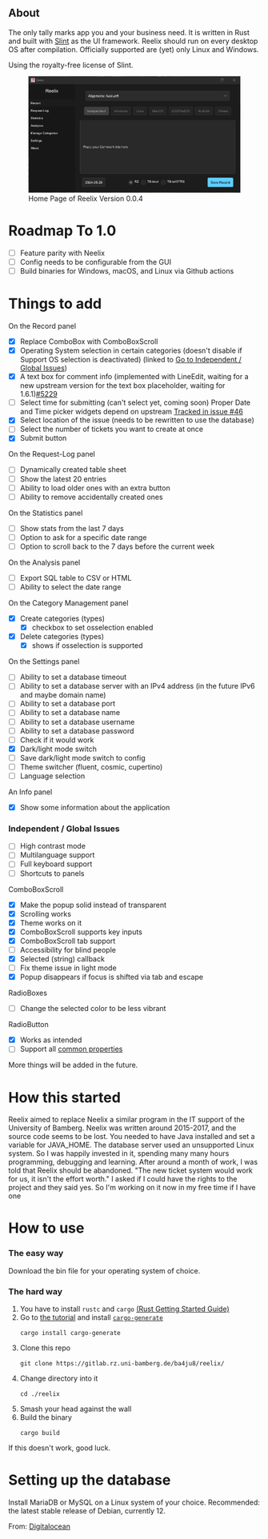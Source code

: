 ## About
The only tally marks app you and your business need. It is written in Rust and built with [Slint](https://slint.dev/) as the UI framework. Reelix should run on every desktop OS after compilation. Officially supported are (yet) only Linux and Windows.

Using the royalty-free license of Slint.

<figure>
    <img src="./preview_of_Reelix_0.0.4.png"
         alt="A Preview Image of Reelix Version 0.0.4">
    <figcaption>Home Page of Reelix Version 0.0.4</figcaption>
</figure>

# Roadmap To 1.0
- [ ] Feature parity with Neelix
- [ ] Config needs to be configurable from the GUI
- [ ] Build binaries for Windows, macOS, and Linux via Github actions

# Things to add

On the Record panel
- [x] Replace ComboBox with ComboBoxScroll
- [x] Operating System selection in certain categories (doesn't disable if Support OS selection is deactivated) (linked to [Go to Independent / Global Issues](#independent--global-issues))
- [x] A text box for comment info (implemented with LineEdit, waiting for a new upstream version for the text box placeholder, waiting for 1.6.1)[#5229](https://github.com/slint-ui/slint/discussions/5229)
- [ ] Select time for submitting (can't select yet, coming soon) Proper Date and Time picker widgets depend on upstream [Tracked in issue #46](https://github.com/slint-ui/slint/issues/46)
- [x] Select location of the issue (needs to be rewritten to use the database)
- [ ] Select the number of tickets you want to create at once
- [x] Submit button

On the Request-Log panel
- [ ] Dynamically created table sheet
- [ ] Show the latest 20 entries
- [ ] Ability to load older ones with an extra button
- [ ] Ability to remove accidentally created ones

On the Statistics panel
- [ ] Show stats from the last 7 days
- [ ] Option to ask for a specific date range
- [ ] Option to scroll back to the 7 days before the current week

On the Analysis panel
- [ ] Export SQL table to CSV or HTML
- [ ] Ability to select the date range

On the Category Management panel
- [x] Create categories (types)
    - [x] checkbox to set osselection enabled 
- [x] Delete categories (types)
    - [x] shows if osselection is supported 

On the Settings panel
- [ ] Ability to set a database timeout
- [ ] Ability to set a database server with an IPv4 address (in the future IPv6 and maybe domain name)
- [ ] Ability to set a database port
- [ ] Ability to set a database name
- [ ] Ability to set a database username
- [ ] Ability to set a database password
- [ ] Check if it would work
- [x] Dark/light mode switch
- [ ] Save dark/light mode switch to config
- [ ] Theme switcher (fluent, cosmic, cupertino)
- [ ] Language selection

An Info panel
- [x] Show some information about the application 

### Independent / Global Issues
- [ ] High contrast mode
- [ ] Multilanguage support
- [ ] Full keyboard support
- [ ] Shortcuts to panels

ComboBoxScroll
- [x] Make the popup solid instead of transparent
- [x] Scrolling works
- [x] Theme works on it
- [x] ComboBoxScroll supports key inputs
- [x] ComboBoxScroll tab support
- [ ] Accessibility for blind people
- [x] Selected (string) callback
- [ ] Fix theme issue in light mode
- [x] Popup disappears if focus is shifted via tab and escape

RadioBoxes
- [ ] Change the selected color to be less vibrant

RadioButton
- [x] Works as intended
- [ ] Support all [common properties](https://releases.slint.dev/1.6.0/docs/slint/src/language/builtins/elements#common-properties)

More things will be added in the future.

# How this started
Reelix aimed to replace Neelix a similar program in the IT support of the University of Bamberg. Neelix was written around 2015-2017, and the source code seems to be lost. You needed to have Java installed and set a variable for JAVA_HOME. The database server used an unsupported Linux system.
So I was happily invested in it, spending many many hours programming, debugging and learning. After around a month of work, I was told that Reelix should be abandoned. "The new ticket system would work for us, it isn't the effort worth." I asked if I could have the rights to the project and they said yes. So I'm working on it now in my free time if I have one

# How to use

### The easy way 
Download the bin file for your operating system of choice.

### The hard way
1. You have to install `rustc` and `cargo` [(Rust Getting Started Guide)](https://www.rust-lang.org/learn/get-started)
2. Go to [the tutorial](https://releases.slint.dev/1.5.1/docs/tutorial/rust/introduction) and install [`cargo-generate`](https://github.com/cargo-generate/cargo-generate)
    ```
    cargo install cargo-generate
    ```
3. Clone this repo
    ```
    git clone https://gitlab.rz.uni-bamberg.de/ba4ju8/reelix/
    ```
4. Change directory into it    
    ```
    cd ./reelix
    ```
5. Smash your head against the wall
6. Build the binary
    ```
    cargo build
    ```

If this doesn't work, good luck.

# Setting up the database
Install MariaDB or MySQL on a Linux system of your choice. Recommended: the latest stable release of Debian, currently 12.

From: [Digitalocean](https://www.digitalocean.com/community/tutorials/how-to-install-mariadb-on-debian-11)

